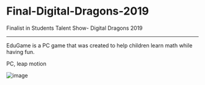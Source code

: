 # Final-Digital-Dragons-2019

Finalist in Students Talent Show- Digital Dragons 2019

-----------------

EduGame is a PC game that was created to help children learn math while having fun.

PC, leap motion

![image](https://user-images.githubusercontent.com/28359348/124166621-5e352e00-daa3-11eb-859b-68e6c8462148.png)
